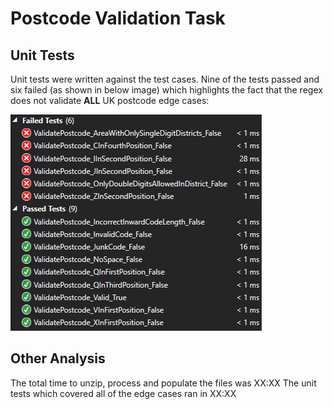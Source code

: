 # Postcode Validation Task #


Unit Tests
----------

Unit tests were written against the test cases.  Nine of the tests passed and six failed (as shown in below image) which highlights the fact that the regex does not validate **ALL** UK postcode edge cases:

![alt tag](https://github.com/evan-ritchie/PostcodeValidator/blob/master/PostcodeValidator/img/UnitTestResults.png)


Other Analysis
--------------
The total time to unzip, process and populate the files was XX:XX
The unit tests which covered all of the edge cases ran in XX:XX
